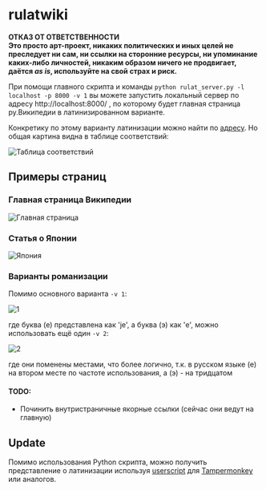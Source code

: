 # rulatwiki

**ОТКАЗ ОТ ОТВЕТСТВЕННОСТИ**    
**Это просто арт-проект, никаких политических и иных целей не преследует ни сам, ни ссылки на сторонние ресурсы, ни упоминание каких-либо личностей, никаким образом ничего не продвигает, даётся _as is_, используйте на свой страх и риск.**   

При помощи главного скрипта и команды ```python rulat_server.py -l localhost -p 8000 -v 1``` вы можете запустить локальный сервер по адресу http://localhost:8000/ , по которому будет главная страница ру.Википедии в латинизированном варианте.   

Конкретику по этому варианту латинизации можно найти по [адресу](https://web.archive.org/web/20191211222233/https://kungurov.livejournal.com/251816.html). Но общая картина видна в таблице соответствий:

![Таблица соответствий](https://i.imgur.com/koTiTeB.png)
    
## Примеры страниц
### Главная страница Википедии
![Главная страница](https://i.imgur.com/X5vKKfO.png)        

### Статья о Японии    
![Япония](https://i.imgur.com/39d1VVg.png)

### Варианты романизации

Помимо основного варианта ```-v 1```:

![1](https://i.imgur.com/UiQRO0W.png)

где буква (е) представлена как 'je', а буква (э) как 'e', можно использовать ещё один ```-v 2```:

![2](https://i.imgur.com/edYx6u3.png)

где они поменены местами, что более логично, т.к. в русском языке (е) на втором месте по частоте использования, а (э) - на тридцатом
       
       
       
#### TODO:

* Починить внутристраничные якорные ссылки (сейчас они ведут на главную)

## Update 

Помимо использования Python скрипта, можно получить представление о латинизации используя [userscript](https://github.com/dobrosketchkun/rulatwiki/blob/master/tampermonkey_userscript_rulat.js) для [Tampermonkey](https://www.tampermonkey.net/) или аналогов.
